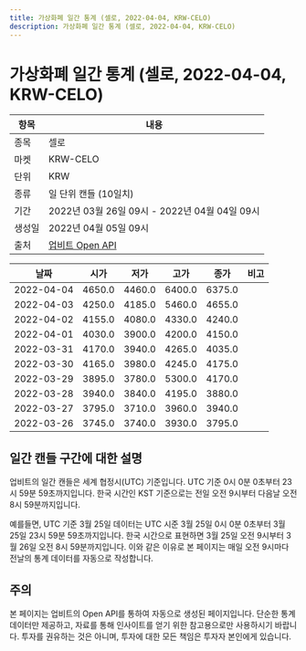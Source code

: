 ```yaml
---
title: 가상화폐 일간 통계 (셀로, 2022-04-04, KRW-CELO)
description: 가상화폐 일간 통계 (셀로, 2022-04-04, KRW-CELO)
---
```



가상화폐 일간 통계 (셀로, 2022-04-04, KRW-CELO)
===

|항목|내용|
|--|--|
|종목|셀로|
|마켓|KRW-CELO|
|단위|KRW|
|종류|일 단위 캔들 (10일치)|
|기간|2022년 03월 26일 09시 - 2022년 04월 04일 09시|
|생성일|2022년 04월 05일 09시|
|출처|[업비트 Open API](https://docs.upbit.com)|


|날짜|시가|저가|고가|종가|비고|
|--|--|--|--|--|--|
|2022-04-04|4650.0|4460.0|6400.0|6375.0|    |
|2022-04-03|4250.0|4185.0|5460.0|4655.0|    |
|2022-04-02|4155.0|4080.0|4330.0|4240.0|    |
|2022-04-01|4030.0|3900.0|4200.0|4150.0|    |
|2022-03-31|4170.0|3940.0|4265.0|4035.0|    |
|2022-03-30|4165.0|3980.0|4245.0|4175.0|    |
|2022-03-29|3895.0|3780.0|5300.0|4170.0|    |
|2022-03-28|3940.0|3840.0|4195.0|3880.0|    |
|2022-03-27|3795.0|3710.0|3960.0|3940.0|    |
|2022-03-26|3745.0|3740.0|3930.0|3795.0|    |


일간 캔들 구간에 대한 설명
---


업비트의 일간 캔들은 세계 협정시(UTC) 기준입니다. 
UTC 기준 0시 0분 0초부터 23시 59분 59초까지입니다. 
한국 시간인 KST 기준으로는 전일 오전 9시부터 다음날 오전 8시 59분까지입니다. 


예를들면, UTC 기준 3월 25일 데이터는 UTC 시준 3월 25일 0시 0분 0초부터 3월 25일 23시 59분 59초까지입니다. 
한국 시간으로 표현하면 3월 25일 오전 9시부터 3월 26일 오전 8시 59분까지입니다. 
이와 같은 이유로 본 페이지는 매일 오전 9시마다 전날의 통계 데이터를 자동으로 작성합니다. 


주의
---


본 페이지는 업비트의 Open API를 통하여 자동으로 생성된 페이지입니다. 
단순한 통계 데이터만 제공하고, 자료를 통해 인사이트를 얻기 위한 참고용으로만 사용하시기 바랍니다. 
투자를 권유하는 것은 아니며, 투자에 대한 모든 책임은 투자자 본인에게 있습니다. 
